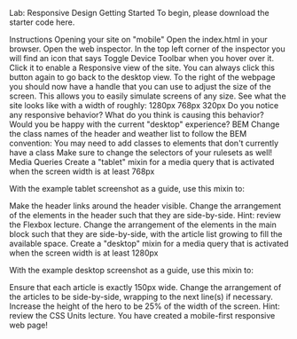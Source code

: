 Lab: Responsive Design
Getting Started
To begin, please download the starter code here.

Instructions
Opening your site on "mobile"
Open the index.html in your browser.
Open the web inspector.
In the top left corner of the inspector you will find an icon that says Toggle Device Toolbar when you hover over it.
Click it to enable a Responsive view of the site.
You can always click this button again to go back to the desktop view.
To the right of the webpage you should now have a handle that you can use to adjust the size of the screen.
This allows you to easily simulate screens of any size.
See what the site looks like with a width of roughly:
1280px
768px
320px
Do you notice any responsive behavior?
What do you think is causing this behavior?
Would you be happy with the current "desktop" experience?
BEM
Change the class names of the header and weather list to follow the BEM convention:
You may need to add classes to elements that don't currently have a class
Make sure to change the selectors of your rulesets as well!
Media Queries
Create a "tablet" mixin for a media query that is activated when the screen width is at least 768px

With the example tablet screenshot as a guide, use this mixin to:

Make the header links around the header visible.
Change the arrangement of the elements in the header such that they are side-by-side.
Hint: review the Flexbox lecture.
Change the arrangement of the elements in the main block such that they are side-by-side, with the article list growing to fill the available space.
Create a "desktop" mixin for a media query that is activated when the screen width is at least 1280px

With the example desktop screenshot as a guide, use this mixin to:

Ensure that each article is exactly 150px wide.
Change the arrangement of the articles to be side-by-side, wrapping to the next line(s) if necessary.
Increase the height of the hero to be 25% of the width of the screen.
Hint: review the CSS Units lecture.
You have created a mobile-first responsive web page!
